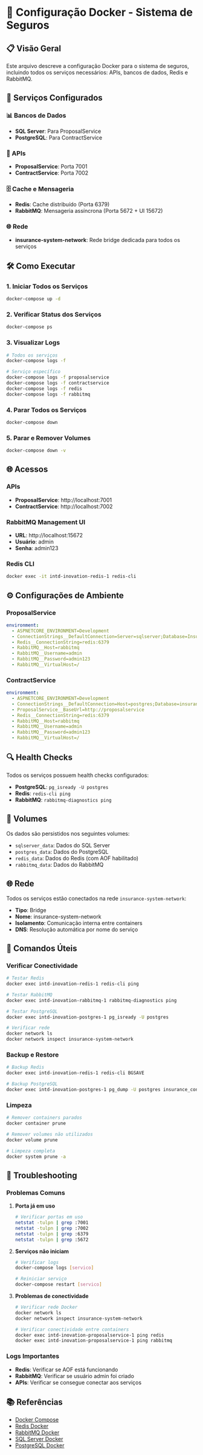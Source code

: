# 🐳 Configuração Docker - Sistema de Seguros

## 📋 Visão Geral

Este arquivo descreve a configuração Docker para o sistema de seguros, incluindo todos os serviços necessários: APIs, bancos de dados, Redis e RabbitMQ.

## 🚀 Serviços Configurados

### 📊 Bancos de Dados
- **SQL Server**: Para ProposalService
- **PostgreSQL**: Para ContractService

### 🎯 APIs
- **ProposalService**: Porta 7001
- **ContractService**: Porta 7002

### 🗄️ Cache e Mensageria
- **Redis**: Cache distribuído (Porta 6379)
- **RabbitMQ**: Mensageria assíncrona (Porta 5672 + UI 15672)

### 🌐 Rede
- **insurance-system-network**: Rede bridge dedicada para todos os serviços

## 🛠️ Como Executar

### 1. Iniciar Todos os Serviços
```bash
docker-compose up -d
```

### 2. Verificar Status dos Serviços
```bash
docker-compose ps
```

### 3. Visualizar Logs
```bash
# Todos os serviços
docker-compose logs -f

# Serviço específico
docker-compose logs -f proposalservice
docker-compose logs -f contractservice
docker-compose logs -f redis
docker-compose logs -f rabbitmq
```

### 4. Parar Todos os Serviços
```bash
docker-compose down
```

### 5. Parar e Remover Volumes
```bash
docker-compose down -v
```

## 🌐 Acessos

### APIs
- **ProposalService**: http://localhost:7001
- **ContractService**: http://localhost:7002

### RabbitMQ Management UI
- **URL**: http://localhost:15672
- **Usuário**: admin
- **Senha**: admin123

### Redis CLI
```bash
docker exec -it intd-inovation-redis-1 redis-cli
```

## ⚙️ Configurações de Ambiente

### ProposalService
```yaml
environment:
  - ASPNETCORE_ENVIRONMENT=Development
  - ConnectionStrings__DefaultConnection=Server=sqlserver;Database=InsuranceProposals;User Id=sa;Password=YourStrong@Passw0rd;TrustServerCertificate=true;
  - Redis__ConnectionString=redis:6379
  - RabbitMQ__Host=rabbitmq
  - RabbitMQ__Username=admin
  - RabbitMQ__Password=admin123
  - RabbitMQ__VirtualHost=/
```

### ContractService
```yaml
environment:
  - ASPNETCORE_ENVIRONMENT=Development
  - ConnectionStrings__DefaultConnection=Host=postgres;Database=insurance_contracts;Username=postgres;Password=postgres123;
  - ProposalService__BaseUrl=http://proposalservice
  - Redis__ConnectionString=redis:6379
  - RabbitMQ__Host=rabbitmq
  - RabbitMQ__Username=admin
  - RabbitMQ__Password=admin123
  - RabbitMQ__VirtualHost=/
```

## 🔍 Health Checks

Todos os serviços possuem health checks configurados:

- **PostgreSQL**: `pg_isready -U postgres`
- **Redis**: `redis-cli ping`
- **RabbitMQ**: `rabbitmq-diagnostics ping`

## 📁 Volumes

Os dados são persistidos nos seguintes volumes:
- `sqlserver_data`: Dados do SQL Server
- `postgres_data`: Dados do PostgreSQL
- `redis_data`: Dados do Redis (com AOF habilitado)
- `rabbitmq_data`: Dados do RabbitMQ

## 🌐 Rede

Todos os serviços estão conectados na rede `insurance-system-network`:
- **Tipo**: Bridge
- **Nome**: insurance-system-network
- **Isolamento**: Comunicação interna entre containers
- **DNS**: Resolução automática por nome do serviço

## 🔧 Comandos Úteis

### Verificar Conectividade
```bash
# Testar Redis
docker exec intd-inovation-redis-1 redis-cli ping

# Testar RabbitMQ
docker exec intd-inovation-rabbitmq-1 rabbitmq-diagnostics ping

# Testar PostgreSQL
docker exec intd-inovation-postgres-1 pg_isready -U postgres

# Verificar rede
docker network ls
docker network inspect insurance-system-network
```

### Backup e Restore
```bash
# Backup Redis
docker exec intd-inovation-redis-1 redis-cli BGSAVE

# Backup PostgreSQL
docker exec intd-inovation-postgres-1 pg_dump -U postgres insurance_contracts > backup.sql
```

### Limpeza
```bash
# Remover containers parados
docker container prune

# Remover volumes não utilizados
docker volume prune

# Limpeza completa
docker system prune -a
```

## 🚨 Troubleshooting

### Problemas Comuns

1. **Porta já em uso**
   ```bash
   # Verificar portas em uso
   netstat -tulpn | grep :7001
   netstat -tulpn | grep :7002
   netstat -tulpn | grep :6379
   netstat -tulpn | grep :5672
   ```

2. **Serviços não iniciam**
   ```bash
   # Verificar logs
   docker-compose logs [servico]
   
   # Reiniciar serviço
   docker-compose restart [servico]
   ```

3. **Problemas de conectividade**
   ```bash
   # Verificar rede Docker
   docker network ls
   docker network inspect insurance-system-network
   
   # Verificar conectividade entre containers
   docker exec intd-inovation-proposalservice-1 ping redis
   docker exec intd-inovation-proposalservice-1 ping rabbitmq
   ```

### Logs Importantes

- **Redis**: Verificar se AOF está funcionando
- **RabbitMQ**: Verificar se usuário admin foi criado
- **APIs**: Verificar se consegue conectar aos serviços

## 📚 Referências

- [Docker Compose](https://docs.docker.com/compose/)
- [Redis Docker](https://hub.docker.com/_/redis)
- [RabbitMQ Docker](https://hub.docker.com/_/rabbitmq)
- [SQL Server Docker](https://hub.docker.com/_/microsoft-mssql-server)
- [PostgreSQL Docker](https://hub.docker.com/_/postgres) 